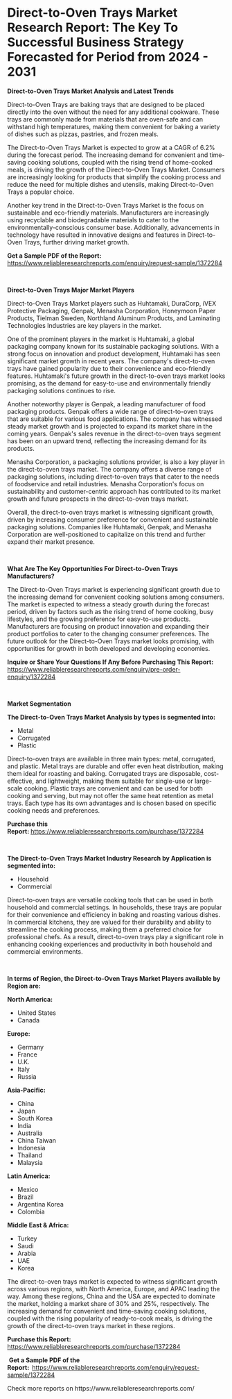 <p><h1>Direct-to-Oven Trays Market Research Report: The Key To Successful Business Strategy Forecasted for Period from 2024 - 2031</h1></p><p><strong>Direct-to-Oven Trays Market Analysis and Latest Trends</strong></p>
<p><p>Direct-to-Oven Trays are baking trays that are designed to be placed directly into the oven without the need for any additional cookware. These trays are commonly made from materials that are oven-safe and can withstand high temperatures, making them convenient for baking a variety of dishes such as pizzas, pastries, and frozen meals.</p><p>The Direct-to-Oven Trays Market is expected to grow at a CAGR of 6.2% during the forecast period. The increasing demand for convenient and time-saving cooking solutions, coupled with the rising trend of home-cooked meals, is driving the growth of the Direct-to-Oven Trays Market. Consumers are increasingly looking for products that simplify the cooking process and reduce the need for multiple dishes and utensils, making Direct-to-Oven Trays a popular choice.</p><p>Another key trend in the Direct-to-Oven Trays Market is the focus on sustainable and eco-friendly materials. Manufacturers are increasingly using recyclable and biodegradable materials to cater to the environmentally-conscious consumer base. Additionally, advancements in technology have resulted in innovative designs and features in Direct-to-Oven Trays, further driving market growth.</p></p>
<p><strong>Get a Sample PDF of the Report:&nbsp;</strong> <a href="https://www.reliableresearchreports.com/enquiry/request-sample/1372284">https://www.reliableresearchreports.com/enquiry/request-sample/1372284</a></p>
<p>&nbsp;</p>
<p><strong>Direct-to-Oven Trays Major Market Players</strong></p>
<p><p>Direct-to-Oven Trays Market players such as Huhtamaki, DuraCorp, iVEX Protective Packaging, Genpak, Menasha Corporation, Honeymoon Paper Products, Tielman Sweden, Northland Aluminum Products, and Laminating Technologies Industries are key players in the market. </p><p>One of the prominent players in the market is Huhtamaki, a global packaging company known for its sustainable packaging solutions. With a strong focus on innovation and product development, Huhtamaki has seen significant market growth in recent years. The company's direct-to-oven trays have gained popularity due to their convenience and eco-friendly features. Huhtamaki's future growth in the direct-to-oven trays market looks promising, as the demand for easy-to-use and environmentally friendly packaging solutions continues to rise.</p><p>Another noteworthy player is Genpak, a leading manufacturer of food packaging products. Genpak offers a wide range of direct-to-oven trays that are suitable for various food applications. The company has witnessed steady market growth and is projected to expand its market share in the coming years. Genpak's sales revenue in the direct-to-oven trays segment has been on an upward trend, reflecting the increasing demand for its products.</p><p>Menasha Corporation, a packaging solutions provider, is also a key player in the direct-to-oven trays market. The company offers a diverse range of packaging solutions, including direct-to-oven trays that cater to the needs of foodservice and retail industries. Menasha Corporation's focus on sustainability and customer-centric approach has contributed to its market growth and future prospects in the direct-to-oven trays market.</p><p>Overall, the direct-to-oven trays market is witnessing significant growth, driven by increasing consumer preference for convenient and sustainable packaging solutions. Companies like Huhtamaki, Genpak, and Menasha Corporation are well-positioned to capitalize on this trend and further expand their market presence.</p></p>
<p>&nbsp;</p>
<p><strong>What Are The Key Opportunities For Direct-to-Oven Trays Manufacturers?</strong></p>
<p><p>The Direct-to-Oven Trays market is experiencing significant growth due to the increasing demand for convenient cooking solutions among consumers. The market is expected to witness a steady growth during the forecast period, driven by factors such as the rising trend of home cooking, busy lifestyles, and the growing preference for easy-to-use products. Manufacturers are focusing on product innovation and expanding their product portfolios to cater to the changing consumer preferences. The future outlook for the Direct-to-Oven Trays market looks promising, with opportunities for growth in both developed and developing economies.</p></p>
<p><strong>Inquire or Share Your Questions If Any Before Purchasing This Report:</strong> <a href="https://www.reliableresearchreports.com/enquiry/pre-order-enquiry/1372284">https://www.reliableresearchreports.com/enquiry/pre-order-enquiry/1372284</a></p>
<p>&nbsp;</p>
<p><strong>Market Segmentation</strong></p>
<p><strong>The Direct-to-Oven Trays Market Analysis by types is segmented into:</strong></p>
<p><ul><li>Metal</li><li>Corrugated</li><li>Plastic</li></ul></p>
<p><p>Direct-to-oven trays are available in three main types: metal, corrugated, and plastic. Metal trays are durable and offer even heat distribution, making them ideal for roasting and baking. Corrugated trays are disposable, cost-effective, and lightweight, making them suitable for single-use or large-scale cooking. Plastic trays are convenient and can be used for both cooking and serving, but may not offer the same heat retention as metal trays. Each type has its own advantages and is chosen based on specific cooking needs and preferences.</p></p>
<p><strong>Purchase this Report:&nbsp;</strong><a href="https://www.reliableresearchreports.com/purchase/1372284">https://www.reliableresearchreports.com/purchase/1372284</a></p>
<p>&nbsp;</p>
<p><strong>The Direct-to-Oven Trays Market Industry Research by Application is segmented into:</strong></p>
<p><ul><li>Household</li><li>Commercial</li></ul></p>
<p><p>Direct-to-oven trays are versatile cooking tools that can be used in both household and commercial settings. In households, these trays are popular for their convenience and efficiency in baking and roasting various dishes. In commercial kitchens, they are valued for their durability and ability to streamline the cooking process, making them a preferred choice for professional chefs. As a result, direct-to-oven trays play a significant role in enhancing cooking experiences and productivity in both household and commercial environments.</p></p>
<p>&nbsp;</p>
<p><strong>In terms of Region, the Direct-to-Oven Trays Market Players available by Region are:</strong></p>
<p>
    <p> <strong> North America: </strong>
        <ul>
            <li>United States</li>
            <li>Canada</li>
        </ul>
        </p> 
    <p> <strong> Europe: </strong>
        <ul>
            <li>Germany</li>
            <li>France</li>
            <li>U.K.</li>
            <li>Italy</li>
            <li>Russia</li>
        </ul>
        </p> 
    <p> <strong> Asia-Pacific: </strong>
        <ul>
            <li>China</li>
            <li>Japan</li>
            <li>South Korea</li>
            <li>India</li>
            <li>Australia</li>
            <li>China Taiwan</li>
            <li>Indonesia</li>
            <li>Thailand</li>
            <li>Malaysia</li>
        </ul>
        </p> 
    <p> <strong> Latin America: </strong>
        <ul>
            <li>Mexico</li>
            <li>Brazil</li>
            <li>Argentina Korea</li>
            <li>Colombia</li>
        </ul>
        </p> 
    <p> <strong> Middle East & Africa: </strong>
        <ul>
            <li>Turkey</li>
            <li>Saudi</li>
            <li>Arabia</li>
            <li>UAE</li>
            <li>Korea</li>
        </ul>
    </p>
    </p>
<p><p>The direct-to-oven trays market is expected to witness significant growth across various regions, with North America, Europe, and APAC leading the way. Among these regions, China and the USA are expected to dominate the market, holding a market share of 30% and 25%, respectively. The increasing demand for convenient and time-saving cooking solutions, coupled with the rising popularity of ready-to-cook meals, is driving the growth of the direct-to-oven trays market in these regions.</p></p>
<p><strong>Purchase this Report: </strong><a href="https://www.reliableresearchreports.com/purchase/1372284">https://www.reliableresearchreports.com/purchase/1372284</a></p>
<p>&nbsp;<strong>Get a Sample PDF of the Report:&nbsp;&nbsp;</strong><a href="https://www.reliableresearchreports.com/enquiry/request-sample/1372284">https://www.reliableresearchreports.com/enquiry/request-sample/1372284</a></p>
<p><strong></strong></p>
<p>Check more reports on https://www.reliableresearchreports.com/</p>